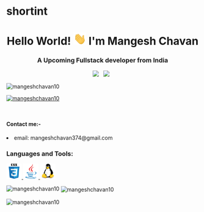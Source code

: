 # shortint
<h1 align='center'> 
 Hello World! <img src="https://raw.githubusercontent.com/10adnan75/10adnan75/master/assets/hi.gif" width="33px">
 I'm Mangesh Chavan</a>
</h1>
<h3 align="center">A Upcoming Fullstack developer from India</h3>

<p align='center'>
 <a href="https://www.linkedin.com/in/mangesh-chavan-b8a77024b/" target="_blank">
 <img src="https://img.shields.io/badge/linkedin-%230077B5.svg?&style=for-the-badge&logo=linkedin&logoColor=white" /></a>&nbsp;&nbsp;
 <a href="https://youtu.be/dQw4w9WgXcQ" target="_blank">
 <img src="https://img.shields.io/badge/twitter-%231DA1F2.svg?&style=for-the-badge&logo=twitter&logoColor=white" /></a>&nbsp;&nbsp;
</p>


<p align="left"> <img src="https://komarev.com/ghpvc/?username=mangeshchavan10&label=Profile%20views&color=0e75b6&style=flat" alt="mangeshchavan10" /> </p>

<p align="left"> <a href="https://github.com/ryo-ma/github-profile-trophy"><img src="https://github-profile-trophy.vercel.app/?username=mangeshchavan10" alt="mangeshchavan10" /></a> </p>

<p align="left"> <a href="https://twitter.com/" target="blank"><img src="https://img.shields.io/twitter/follow/?logo=twitter&style=for-the-badge" alt="" /></a> </p>
    <h4>Contact me:-</h4>
        <li>email: mangeshchavan374@gmail.com </li>
      

<h3 align="left">Languages and Tools:</h3>
<p align="left"> <a href="https://www.w3schools.com/css/" target="_blank" rel="noreferrer"> <img src="https://raw.githubusercontent.com/devicons/devicon/master/icons/css3/css3-original-wordmark.svg" alt="css3" width="40" height="40"/> </a> <a href="https://www.java.com" target="_blank" rel="noreferrer"> <img src="https://raw.githubusercontent.com/devicons/devicon/master/icons/java/java-original.svg" alt="java" width="40" height="40"/> </a> <a href="https://www.linux.org/" target="_blank" rel="noreferrer"> <img src="https://raw.githubusercontent.com/devicons/devicon/master/icons/linux/linux-original.svg" alt="linux" width="40" height="40"/> </a> </p>

<p><img align="left" src="https://github-readme-stats.vercel.app/api/top-langs?username=mangeshchavan10&show_icons=true&locale=en&layout=compact" alt="mangeshchavan10" /></p>

<p>&nbsp;<img align="center" src="https://github-readme-stats.vercel.app/api?username=mangeshchavan10&show_icons=true&locale=en" alt="mangeshchavan10" /></p>

<p><img align="center" src="https://github-readme-streak-stats.herokuapp.com/?user=mangeshchavan10&" alt="mangeshchavan10" /></p>
